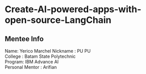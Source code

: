 # Create-AI-powered-apps-with-open-source-LangChain

## Mentee Info
Name: Yerico Marchel
Nickname : PU PU \
College : Batam State Polytechnic \
Program: IBM Advance AI\
Personal Mentor : Arifian
